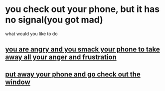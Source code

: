 # you check out your phone, but it has no signal(you got mad)

what would you like to do

## [you are angry and you smack your phone to take away all your anger and frustration](../ending2/ending2.md)
## [put away your phone and go check out the window](../window/window.md)
